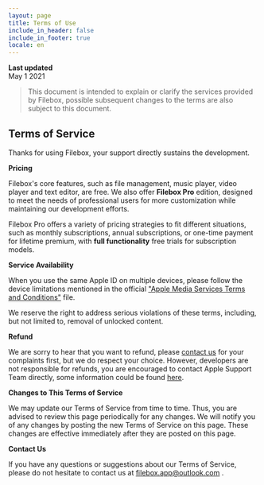 ```yaml
---
layout: page
title: Terms of Use
include_in_header: false
include_in_footer: true
locale: en
---
```


**Last updated**  
May 1 2021

> This document is intended to explain or clarify the services provided by Filebox, possible subsequent changes to the terms are also subject to this document.

## Terms of Service

Thanks for using Filebox, your support directly sustains the development. 

**Pricing**

Filebox's core features, such as file management, music player, video player and text editor, are free. We also offer **Filebox Pro** edition, designed to meet the needs of professional users for more customization while maintaining our development efforts.

Filebox Pro offers a variety of pricing strategies to fit different situations, such as monthly subscriptions, annual subscriptions, or one-time payment for lifetime premium, with **full functionality** free trials for subscription models.

**Service Availability**

When you use the same Apple ID on multiple devices, please follow the device limitations mentioned in the official ["Apple Media Services Terms and Conditions"](https://www.apple.com/legal/internet-services/itunes/us/terms.html) file.

We reserve the right to address serious violations of these terms, including, but not limited to, removal of unlocked content.

**Refund**

We are sorry to hear that you want to refund, please [contact us](mailto:filebox.app@outlook.com) for your complaints first, but we do respect your choice. However, developers are not responsible for refunds, you are encouraged to contact Apple Support Team directly, some information could be found [here](https://support.apple.com/en-us/HT204084).

**Changes to This Terms of Service**

We may update our Terms of Service from time to time. Thus, you are advised to review this page periodically for any changes. We will notify you of any changes by posting the new Terms of Service on this page. These changes are effective immediately after they are posted on this page.

**Contact Us**

If you have any questions or suggestions about our Terms of Service, please do not hesitate to contact us at filebox.app@outlook.com .